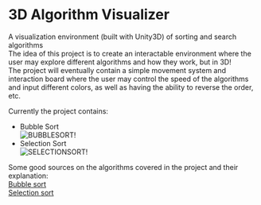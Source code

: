 # 3D Algorithm Visualizer
A visualization environment (built with Unity3D) of sorting and search algorithms <br/>
The idea of this project is to create an interactable environment where the user may explore different algorithms and how they work, but in 3D! <br/>
The project will eventually contain a simple movement system and interaction board where the user may control the speed of the algorithms and input different colors, as well as having the ability to reverse the order, etc. <br/>

Currently the project contains: <br/>
- Bubble Sort <br/>
![BUBBLESORT!](https://user-images.githubusercontent.com/62967263/193417485-d44d8ec7-655d-4802-8c39-2d049ac7bcd0.gif)
- Selection Sort <br/>
![SELECTIONSORT!](https://user-images.githubusercontent.com/62967263/193630840-015cf583-ebea-444c-87f6-5c067b1d2a12.gif)


Some good sources on the algorithms covered in the project and their explanation: <br/>
[Bubble sort](https://www.geeksforgeeks.org/bubble-sort/) <br/>
[Selection sort](https://www.geeksforgeeks.org/selection-sort/) <br/>
